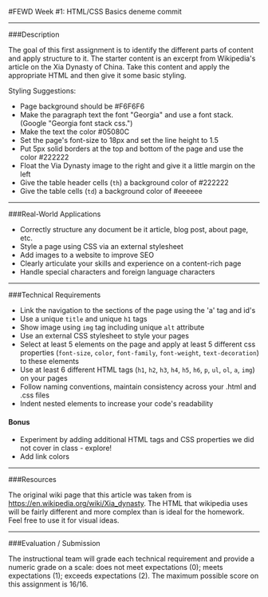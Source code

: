 #FEWD Week #1: HTML/CSS Basics
deneme commit

---

###Description

The goal of this first assignment is to identify the different parts of content and apply structure to it. The starter content is an excerpt from Wikipedia's article on the Xia Dynasty of China. Take this content and apply the appropriate HTML and then give it some basic styling.

Styling Suggestions:

- Page background should be #F6F6F6
- Make the paragraph text the font "Georgia" and use a font stack. (Google "Georgia font stack css.")
- Make the text the color #05080C
- Set the page's font-size to 18px and set the line height to 1.5
- Put 5px solid borders at the top and bottom of the page and use the color #222222
- Float the Via Dynasty image to the right and give it a little margin on the left
- Give the table header cells (`th`) a background color of #222222
- Give the table cells (`td`) a background color of #eeeeee

---

###Real-World Applications

- Correctly structure any document be it article, blog post, about page, etc.
- Style a page using CSS via an external stylesheet
- Add images to a website to improve SEO
- Clearly articulate your skills and experience on a content-rich page
- Handle special characters and foreign language characters

---

###Technical Requirements

- Link the navigation to the sections of the page using the 'a' tag and id's
- Use a unique `title` and unique `h1` tags
- Show image using `img` tag including unique `alt` attribute
- Use an external CSS stylesheet to style your pages
- Select at least 5 elements on the page and apply at least 5 different css properties (`font-size`, `color`, `font-family`, `font-weight`, `text-decoration`) to these elements
- Use at least 6 different HTML tags (`h1`, `h2`, `h3`, `h4`, `h5`, `h6`, `p`, `ul`, `ol`, `a`, `img`) on your pages
- Follow naming conventions, maintain consistency across your .html and .css files
- Indent nested elements to increase your code's readability

#### Bonus

- Experiment by adding additional HTML tags and CSS properties we did not cover in class - explore!
- Add link colors

---

###Resources

The original wiki page that this article was taken from is https://en.wikipedia.org/wiki/Xia_dynasty. The HTML that wikipedia uses will be fairly different and more complex than is ideal for the homework. Feel free to use it for visual ideas.

---

###Evaluation / Submission

The instructional team will grade each technical requirement and provide a numeric grade on a scale: does not meet expectations (0); meets expectations (1); exceeds expectations (2). The maximum possible score on this assignment is 16/16.
